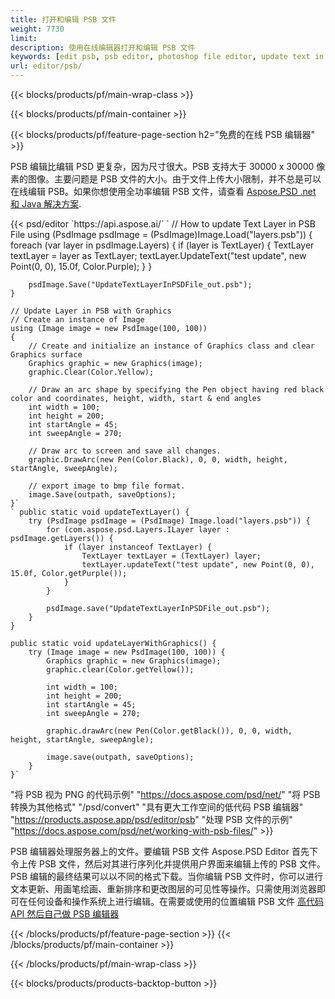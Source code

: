```yaml
---
title: 打开和编辑 PSB 文件
weight: 7730
limit: 
description: 使用在线编辑器打开和编辑 PSB 文件
keywords: [edit psb, psb editor, photoshop file editor, update text in psb, update psb, open psb, update text in psb]
url: editor/psb/
---
```


{{< blocks/products/pf/main-wrap-class >}}

{{< blocks/products/pf/main-container >}}

{{< blocks/products/pf/feature-page-section h2="免费的在线 PSB 编辑器" >}}
<p>PSB 编辑比编辑 PSD 更复杂，因为尺寸很大。PSB 支持大于 30000 x 30000 像素的图像。主要问题是 PSB 文件的大小。由于文件上传大小限制，并不总是可以在线编辑 PSB。如果你想使用全功率编辑 PSB 文件，请查看 <a href="/psd/{{< lang-code >}}">Aspose.PSD .net 和 Java 解决方案</a>. </p>
{{< psd/editor `https://api.aspose.ai/` 
`	// How to update Text Layer in PSB File
	using (PsdImage psdImage = (PsdImage)Image.Load("layers.psb"))
  	{
		foreach (var layer in psdImage.Layers)
		{
			if (layer is TextLayer)
			{
				TextLayer textLayer = layer as TextLayer;
				textLayer.UpdateText("test update", new Point(0, 0), 15.0f, Color.Purple);
			}
		}

		psdImage.Save("UpdateTextLayerInPSDFile_out.psb");
	}
	
	// Update Layer in PSB with Graphics
	// Create an instance of Image
	using (Image image = new PsdImage(100, 100))
	{
		// Create and initialize an instance of Graphics class and clear Graphics surface
		Graphics graphic = new Graphics(image);
		graphic.Clear(Color.Yellow);

		// Draw an arc shape by specifying the Pen object having red black color and coordinates, height, width, start & end angles                 
		int width = 100;
		int height = 200;
		int startAngle = 45;
		int sweepAngle = 270;

		// Draw arc to screen and save all changes.
		graphic.DrawArc(new Pen(Color.Black), 0, 0, width, height, startAngle, sweepAngle);

		// export image to bmp file format.
		image.Save(outpath, saveOptions);
	}` 
	` public static void updateTextLayer() {
        try (PsdImage psdImage = (PsdImage) Image.load("layers.psb")) {
            for (com.aspose.psd.Layers.ILayer layer : psdImage.getLayers()) {
                if (layer instanceof TextLayer) {
                    TextLayer textLayer = (TextLayer) layer;
                    textLayer.updateText("test update", new Point(0, 0), 15.0f, Color.getPurple());
                }
            }

            psdImage.save("UpdateTextLayerInPSDFile_out.psb");
        }
    }

    public static void updateLayerWithGraphics() {
        try (Image image = new PsdImage(100, 100)) {
            Graphics graphic = new Graphics(image);
            graphic.clear(Color.getYellow());

            int width = 100;
            int height = 200;
            int startAngle = 45;
            int sweepAngle = 270;

            graphic.drawArc(new Pen(Color.getBlack()), 0, 0, width, height, startAngle, sweepAngle);

            image.save(outpath, saveOptions);
        }
    }` 
"将 PSB 视为 PNG 的代码示例"  "https://docs.aspose.com/psd/net/" 
"将 PSB 转换为其他格式"  "/psd/convert" 
"具有更大工作空间的低代码 PSB 编辑器" "https://products.aspose.app/psd/editor/psb" 
"处理 PSB 文件的示例" "https://docs.aspose.com/psd/net/working-with-psb-files/" >}}
<p>PSB 编辑器处理服务器上的文件。要编辑 PSB 文件 Aspose.PSD Editor 首先下令上传 PSB 文件，然后对其进行序列化并提供用户界面来编辑上传的 PSB 文件。PSB 编辑的最终结果可以以不同的格式下载。当你编辑 PSB 文件时，你可以进行文本更新、用画笔绘画、重新排序和更改图层的可见性等操作。只需使用浏览器即可在任何设备和操作系统上进行编辑。在需要或使用的位置编辑 PSB 文件 <a href="https://docs.aspose.com/psd/net/working-with-psb-files/">高代码 API 然后自己做 PSB 编辑器</a></p>

{{< /blocks/products/pf/feature-page-section >}}
{{< /blocks/products/pf/main-container >}}


{{< /blocks/products/pf/main-wrap-class >}}

{{< blocks/products/products-backtop-button >}}

